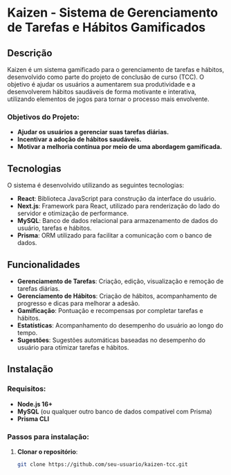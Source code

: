 # Kaizen - Sistema de Gerenciamento de Tarefas e Hábitos Gamificados

## Descrição

Kaizen é um sistema gamificado para o gerenciamento de tarefas e hábitos, desenvolvido como parte do projeto de conclusão de curso (TCC). O objetivo é ajudar os usuários a aumentarem sua produtividade e a desenvolverem hábitos saudáveis de forma motivante e interativa, utilizando elementos de jogos para tornar o processo mais envolvente.

### Objetivos do Projeto:
- **Ajudar os usuários a gerenciar suas tarefas diárias.**
- **Incentivar a adoção de hábitos saudáveis.**
- **Motivar a melhoria contínua por meio de uma abordagem gamificada.**

## Tecnologias

O sistema é desenvolvido utilizando as seguintes tecnologias:
- **React**: Biblioteca JavaScript para construção da interface do usuário.
- **Next.js**: Framework para React, utilizado para renderização do lado do servidor e otimização de performance.
- **MySQL**: Banco de dados relacional para armazenamento de dados do usuário, tarefas e hábitos.
- **Prisma**: ORM utilizado para facilitar a comunicação com o banco de dados.

## Funcionalidades

- **Gerenciamento de Tarefas**: Criação, edição, visualização e remoção de tarefas diárias.
- **Gerenciamento de Hábitos**: Criação de hábitos, acompanhamento de progresso e dicas para melhorar a adesão.
- **Gamificação**: Pontuação e recompensas por completar tarefas e hábitos.
- **Estatísticas**: Acompanhamento do desempenho do usuário ao longo do tempo.
- **Sugestões**: Sugestões automáticas baseadas no desempenho do usuário para otimizar tarefas e hábitos.

## Instalação

### Requisitos:
- **Node.js 16+**
- **MySQL** (ou qualquer outro banco de dados compatível com Prisma)
- **Prisma CLI**

### Passos para instalação:

1. **Clonar o repositório**:

   ```bash
   git clone https://github.com/seu-usuario/kaizen-tcc.git
